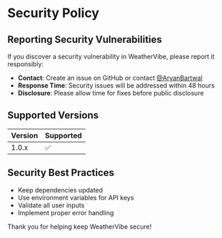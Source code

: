 # Security Policy

## Reporting Security Vulnerabilities

If you discover a security vulnerability in WeatherVibe, please report it responsibly:

- **Contact**: Create an issue on GitHub or contact [@AryanBartwal](https://github.com/AryanBartwal)
- **Response Time**: Security issues will be addressed within 48 hours
- **Disclosure**: Please allow time for fixes before public disclosure

## Supported Versions

| Version | Supported          |
| ------- | ------------------ |
| 1.0.x   | :white_check_mark: |

## Security Best Practices

- Keep dependencies updated
- Use environment variables for API keys
- Validate all user inputs
- Implement proper error handling

Thank you for helping keep WeatherVibe secure!
